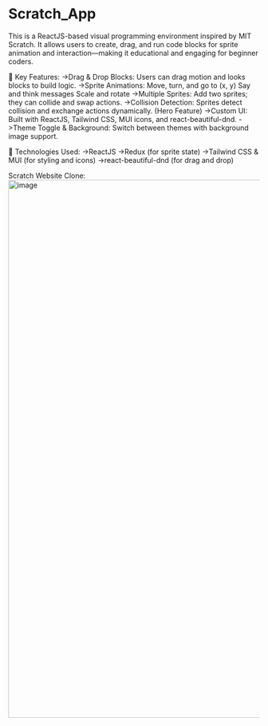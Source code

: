 # Scratch_App
This is a ReactJS-based visual programming environment inspired by MIT Scratch. It allows users to create, drag, and run code blocks for sprite animation and interaction—making it educational and engaging for beginner coders.

🚀 Key Features:
->Drag & Drop Blocks: Users can drag motion and looks blocks to build logic.
->Sprite Animations:
Move, turn, and go to (x, y)
Say and think messages
Scale and rotate
->Multiple Sprites: Add two sprites; they can collide and swap actions.
->Collision Detection: Sprites detect collision and exchange actions dynamically. (Hero Feature)
->Custom UI: Built with ReactJS, Tailwind CSS, MUI icons, and react-beautiful-dnd.
->Theme Toggle & Background: Switch between themes with background image support.

🔧 Technologies Used:
->ReactJS
->Redux (for sprite state)
->Tailwind CSS & MUI (for styling and icons)
->react-beautiful-dnd (for drag and drop)

Scratch Website Clone:
<img width="1919" height="1079" alt="image" src="https://github.com/user-attachments/assets/7154b7a8-23ff-48a2-a924-f42e711a1f78" />
